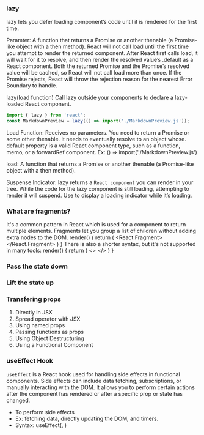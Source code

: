 ### lazy
lazy lets you defer loading component’s code until it is rendered for the first time.

Paramter: A function that returns a Promise or another thenable (a Promise-like object with a then method).
React will not call load until the first time you attempt to render the returned component.
After React first calls load, it will wait for it to resolve, and then render the resolved value’s .default as a React component.
Both the returned Promise and the Promise’s resolved value will be cached, so React will not call load more than once.
If the Promise rejects, React will throw the rejection reason for the nearest Error Boundary to handle.


lazy(load function)
Call lazy outside your components to declare a lazy-loaded React component.

```js
import { lazy } from 'react';
const MarkdownPreview = lazy(() => import('./MarkdownPreview.js'));
```


Load Function:
Receives no parameters. You need to return a Promise or some other thenable. It needs to eventually resolve to an object whose. default property is a valid React component type, such as a function, memo, or a forwardRef component.
Ex:
() => import('./MarkdownPreview.js')

load: A function that returns a Promise or another thenable (a Promise-like object with a then method).

Suspense Indicator:
lazy returns a `React component` you can render in your tree.
While the code for the lazy component is still loading, attempting to render it will suspend. Use <Suspense> to display a loading indicator while it’s loading.


### What are fragments?

It's a common pattern in React which is used for a component to return multiple
elements. Fragments let you group a list of children without adding extra nodes to the
DOM.
render() {
	return (
		<React.Fragment>
		<ChildA />
		<ChildB />
		<ChildC />
		</React.Fragment>
	)
}
There is also a shorter syntax, but it's not supported in many tools:
render() {
	return (
		<>
			<ChildA />
			<ChildB />
			<ChildC />
		</>
	)
}


### Pass the state down
### Lift the state up


### Transfering props
1. Directly in JSX
2. Spread operator with JSX
3. Using named props
4. Passing functions as props
5. Using Object Destructuring
6. Using a Functional Component


### useEffect Hook

`useEffect` is a React hook used for handling side effects in functional components. Side effects can include data fetching, subscriptions, or manually interacting with the DOM. It allows you to perform certain actions after the component has rendered or after a specific prop or state has changed.

- To perform side effects
- Ex: fetching data, directly updating the DOM, and timers.
- Syntax: useEffect(<function>, <dependency>)



